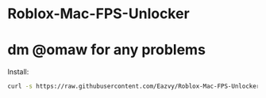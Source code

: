 # Roblox-Mac-FPS-Unlocker
# dm @omaw for any problems

Install:

```bash
curl -s https://raw.githubusercontent.com/Eazvy/Roblox-Mac-FPS-Unlocker/refs/heads/main/fps_unlocker.sh | bash
